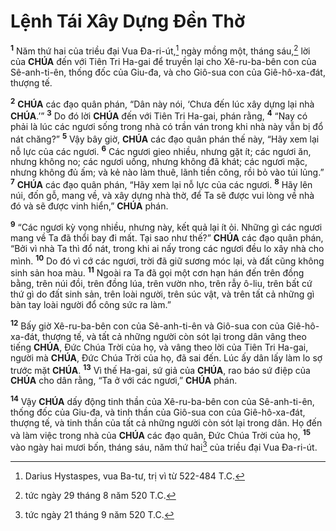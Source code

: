 # Lệnh Tái Xây Dựng Đền Thờ
<sup><b>1</b></sup> Năm thứ hai của triều đại Vua Đa-ri-út,[^1] ngày mồng một, tháng sáu,[^2] lời của **CHÚA** đến với Tiên Tri Ha-gai để truyền lại cho Xê-ru-ba-bên con của Sê-anh-ti-ên, thống đốc của Giu-đa, và cho Giô-sua con của Giê-hô-xa-đát, thượng tế.

<sup><b>2</b></sup> **CHÚA** các đạo quân phán, “Dân này nói, ‘Chưa đến lúc xây dựng lại nhà **CHÚA**.’” <sup><b>3</b></sup> Do đó lời **CHÚA** đến với Tiên Tri Ha-gai, phán rằng, <sup><b>4</b></sup> “Nay có phải là lúc các ngươi sống trong nhà có trần ván trong khi nhà này vẫn bị đổ nát chăng?” <sup><b>5</b></sup> Vậy bây giờ, **CHÚA** các đạo quân phán thế này, “Hãy xem lại nỗ lực của các ngươi. <sup><b>6</b></sup> Các ngươi gieo nhiều, nhưng gặt ít; các ngươi ăn, nhưng không no; các ngươi uống, nhưng không đã khát; các ngươi mặc, nhưng không đủ ấm; và kẻ nào làm thuê, lãnh tiền công, rồi bỏ vào túi lủng.” <sup><b>7</b></sup> **CHÚA** các đạo quân phán, “Hãy xem lại nỗ lực của các ngươi. <sup><b>8</b></sup> Hãy lên núi, đốn gỗ, mang về, và xây dựng nhà thờ, để Ta sẽ được vui lòng về nhà đó và sẽ được vinh hiển,” **CHÚA** phán.

<sup><b>9</b></sup> “Các ngươi kỳ vọng nhiều, nhưng này, kết quả lại ít ỏi. Những gì các ngươi mang về Ta đã thổi bay đi mất. Tại sao như thế?” **CHÚA** các đạo quân phán, “Bởi vì nhà Ta thì đổ nát, trong khi ai nấy trong các ngươi đều lo xây nhà cho mình. <sup><b>10</b></sup> Do đó vì cớ các ngươi, trời đã giữ sương móc lại, và đất cũng không sinh sản hoa màu. <sup><b>11</b></sup> Ngoài ra Ta đã gọi một cơn hạn hán đến trên đồng bằng, trên núi đồi, trên đồng lúa, trên vườn nho, trên rẫy ô-liu, trên bất cứ thứ gì do đất sinh sản, trên loài người, trên súc vật, và trên tất cả những gì bàn tay loài người đổ công sức ra làm.”

<sup><b>12</b></sup> Bấy giờ Xê-ru-ba-bên con của Sê-anh-ti-ên và Giô-sua con của Giê-hô-xa-đát, thượng tế, và tất cả những người còn sót lại trong dân vâng theo tiếng **CHÚA**, Đức Chúa Trời của họ, và vâng theo lời của Tiên Tri Ha-gai, người mà **CHÚA**, Đức Chúa Trời của họ, đã sai đến. Lúc ấy dân lấy làm lo sợ trước mặt **CHÚA**. <sup><b>13</b></sup> Vì thế Ha-gai, sứ giả của **CHÚA**, rao báo sứ điệp của **CHÚA** cho dân rằng, “Ta ở với các ngươi,” **CHÚA** phán.

<sup><b>14</b></sup> Vậy **CHÚA** dấy động tinh thần của Xê-ru-ba-bên con của Sê-anh-ti-ên, thống đốc của Giu-đa, và tinh thần của Giô-sua con của Giê-hô-xa-đát, thượng tế, và tinh thần của tất cả những người còn sót lại trong dân. Họ đến và làm việc trong nhà của **CHÚA** các đạo quân, Đức Chúa Trời của họ, <sup><b>15</b></sup> vào ngày hai mươi bốn, tháng sáu, năm thứ hai[^3] của triều đại Vua Đa-ri-út.

[^1]: Darius Hystaspes, vua Ba-tư, trị vì từ 522-484 T.C.
[^2]: tức ngày 29 tháng 8 năm 520 T.C.
[^3]: tức ngày 21 tháng 9 năm 520 T.C.